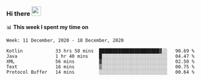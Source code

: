### Hi there <a href="https://www.gautamkrishnar.com/"><img src="https://media.giphy.com/media/hvRJCLFzcasrR4ia7z/giphy.gif" width="25px"></a>

📊 **This week I spent my time on**

<!--START_SECTION:waka-->
```text
Week: 11 December, 2020 - 18 December, 2020

Kotlin            33 hrs 58 mins  ██████████████████████▓░░   90.69 % 
Java              1 hr 40 mins    █░░░░░░░░░░░░░░░░░░░░░░░░   04.47 % 
XML               56 mins         ▓░░░░░░░░░░░░░░░░░░░░░░░░   02.50 % 
Text              16 mins         ▒░░░░░░░░░░░░░░░░░░░░░░░░   00.75 % 
Protocol Buffer   14 mins         ░░░░░░░░░░░░░░░░░░░░░░░░░   00.64 % 
```
<!--END_SECTION:waka-->
